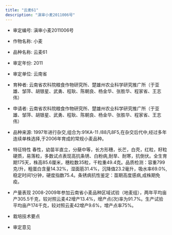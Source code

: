 ```yaml
---
title: "云麦61"
description: "滇审小麦2011006号"
---
```

* 审定编号:  滇审小麦2011006号

*  作物名称:  小麦

*  品种名称:  云麦61

*  审定年份:  2011

*  审定单位:  云南省

* 育种者:  云南省农科院粮食作物研究所、楚雄州农业科学研究推广所（于亚雄、邹萍、胡银星、武勇、程耿、陈朝良、杨金华、张胜华、程家省、王志伟）

*  申请者:  云南省农科院粮食作物研究所、楚雄州农业科学研究推广所（于亚雄、邹萍、胡银星、武勇、程耿、陈朝良、杨金华、张胜华、程家省、王志伟）

*  品种来源:  1997年进行杂交,组合为:91KA-11 /88凡8F5,在杂交后代中,经过多年连续单株选择,于2006年育成的常规小麦品种。

*  特征特性
春性，幼苗半直立，分蘖中等，长方形穗，长芒，白壳，红粒，籽粒硬质，易落粒，多数试点表现高抗条锈、白粉病,耐旱、耐寒，抗倒伏。全生育期175天，株高85.6厘米，穗粒数35粒，千粒重49.4克。品质检测：容重799克/升，粗蛋白含量14.32%，湿面筋31.4%，沉降值23.2毫升，吸水率69.0%,稳定时间1分钟，硬度指数75.4。条锈病抗性鉴定：苗期高度感病,成株期免疫。

*  产量表现
 2008-2009年参加云南省小麦品种区域试验（地麦组），两年平均亩产305.5千克，较对照云麦42增产13.4%，增产点(次)率为91.7%。生产试验平均亩产174千克，较对照云麦42增产9.6%，增产点率75%。

*  栽培技术要点


*  审定意见

